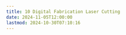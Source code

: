 ```yaml
---
title: 10 Digital Fabrication Laser Cutting
date: 2024-11-05T12:00:00
lastmod: 2024-10-30T07:10:16
---
```

